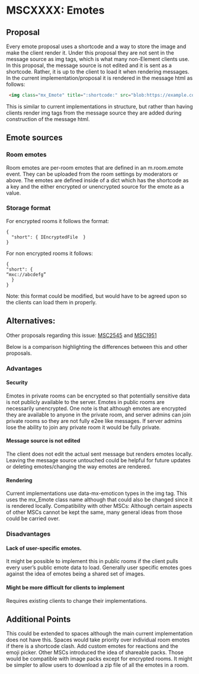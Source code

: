 # MSCXXXX: Emotes
## Proposal
Every emote proposal uses a shortcode and a way to store the image and make the client render it. Under this proposal they are not sent in the message source as img tags, which is what many non-Element clients use. In this proposal, the message source is not edited and it is sent as a shortcode. Rather, it is up to the client to load it when rendering messages. In the current implementation/proposal it is rendered in the message html as follows:
```html
 <img class="mx_Emote" title=":shortcode:" src="blob:https://example.com/blob-guid">
```
This is similar to current implementations in structure, but rather than having clients render img tags from the message source they are added during construction of the message html.
## Emote sources
### Room emotes
Room emotes are per-room emotes that are defined in an m.room.emote event. They can be uploaded from the room settings by moderators or above.
The emotes are defined inside of a dict which has the shortcode as a key and the either encrypted or unencrypted source for the emote as a value.
### Storage format
For encrypted rooms it follows the format:
```
{
  "short": { IEncryptedFile  }
}
```

For non encrypted rooms it follows: 
```
{
"short": { 
“mxc://abcdefg”
  }
}
```

Note: this format could be modified, but would have to be agreed upon so the clients can load them in properly.

## Alternatives:
Other proposals regarding this issue: [MSC2545](https://github.com/matrix-org/matrix-spec-proposals/pull/2545) and [MSC1951](https://github.com/matrix-org/matrix-doc/pull/1951)

Below is a comparison highlighting the differences between this and other proposals.
### Advantages
#### Security
Emotes in private rooms can be encrypted so that potentially sensitive data is not publicly available to the server. Emotes in public rooms are necessarily unencrypted. One note is that although emotes are encrypted they are available to anyone in the private room, and server admins can join private rooms so they are not fully e2ee like messages. If server admins lose the ability to join any private room it would be fully private.
<br/>
#### Message source is not edited
The client does not edit the actual sent message but renders emotes locally. Leaving the message source untouched could be helpful for future updates or deleting emotes/changing the way emotes are rendered.
<br/>
#### Rendering
Current implementations use data-mx-emoticon types in the img tag. This uses the mx_Emote class name although that could also be changed since it is rendered locally.
Compatibility with other MSCs: Although certain aspects of other MSCs cannot be kept the same, many general ideas from those could be carried over.
### Disadvantages
#### Lack of user-specific emotes. 
It might be possible to implement this in public rooms if the client pulls every user’s public emote data to load. Generally user specific emotes goes against the idea of emotes being a shared set of images.
#### Might be more difficult for clients to implement
Requires existing clients to change their implementations.
## Additional Points
This could be extended to spaces although the main current implementation does not have this. Spaces would take priority over individual room emotes if there is a shortcode clash. 
Add custom emotes for reactions and the emoji picker. 
Other MSCs introduced the idea of shareable packs. Those would be compatible with image packs except for encrypted rooms. It might be simpler to allow users to download a zip file of all the emotes in a room.
